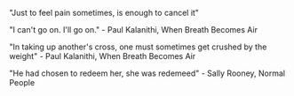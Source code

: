 "Just to feel pain sometimes, is enough to cancel it"

"I can't go on. I'll go on." - Paul Kalanithi, When Breath Becomes Air

"In taking up another's cross, one must sometimes get crushed by the weight" - Paul Kalanithi, When Breath Becomes Air

"He had chosen to redeem her, she was redemeed" - Sally Rooney, Normal People
